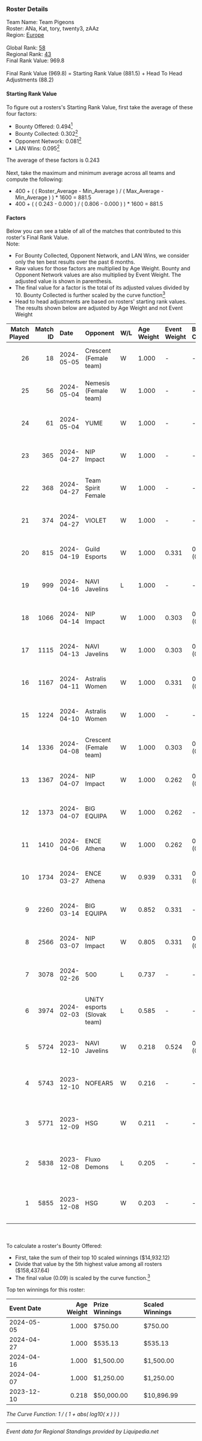 ### Roster Details<br />
Team Name: Team Pigeons<br />
Roster: ANa, Kat, tory, twenty3, zAAz<br />
Region: [Europe]( ../standings_europe.md)<br />
<br />
Global Rank: [58](../standings_global.md)<br />
Regional Rank: [43]( ../standings_europe.md)<br />
Final Rank Value:  969.8<br />
<br />
Final Rank Value (969.8) = Starting Rank Value (881.5) + Head To Head Adjustments (88.2)<br />

#### Starting Rank Value<br />
To figure out a rosters's Starting Rank Value, first take the average of these four factors:<br />
- Bounty Offered: 0.494[<sup>1</sup>](#table2)
- Bounty Collected: 0.302[<sup>2</sup>](#table1)
- Opponent Network: 0.081[<sup>2</sup>](#table1)
- LAN Wins: 0.095[<sup>2</sup>](#table1)

The average of these factors is 0.243<br />
<br />
Next, take the maximum and minimum average across all teams and compute the following:<br />
- 400 + ( ( Roster_Average - Min_Average ) / ( Max_Average - Min_Average ) ) * 1600 = 881.5
- 400 + ( ( 0.243 - 0.000 ) / ( 0.806 - 0.000 ) ) * 1600 = 881.5


#### Factors<br />
Below you can see a table of all of the matches that contributed to this roster's Final Rank Value.<br />
Note:<br />

- For Bounty Collected, Opponent Network, and LAN Wins, we consider only the ten best results over the past 6 months.
- Raw values for those factors are multiplied by Age Weight. Bounty and Opponent Network values are also multiplied by Event Weight. The adjusted value is shown in parenthesis.
- The final value for a factor is the total of its adjusted values divided by 10. Bounty Collected is further scaled by the curve function[<sup>3</sup>](#curveFunction)
- Head to head adjustments are based on rosters' starting rank values. The results shown below are adjusted by Age Weight and not Event Weight
<span id="table1"></span><br />


| Match Played | Match ID | Date       | Opponent                    | W/L | Age Weight | Event Weight | Bounty Collected | Opponent Network | LAN Wins      | H2H Adj. | Roster                                 |
| -: | -: | :- | :- | :- | :- | :- | :- | :- | :- | -: | :- |
|           26 |       18 | 2024-05-05 | Crescent (Female team)      | W   | 1.000      | -            | -                | -                | false (0.000) |     5.14 | ANa, Kat, tory, twenty3, zAAz          |
|           25 |       56 | 2024-05-04 | Nemesis (Female team)       | W   | 1.000      | -            | -                | -                | false (0.000) |     2.29 | ANa, Kat, tory, twenty3, zAAz          |
|           24 |       61 | 2024-05-04 | YUME                        | W   | 1.000      | -            | -                | -                | false (0.000) |     1.29 | ANa, Kat, tory, twenty3, zAAz          |
|           23 |      365 | 2024-04-27 | NIP Impact                  | W   | 1.000      | -            | -                | -                | false (0.000) |     7.88 | ANa, Kat, tory, twenty3, zAAz          |
|           22 |      368 | 2024-04-27 | Team Spirit Female          | W   | 1.000      | -            | -                | -                | false (0.000) |     5.19 | ANa, Kat, tory, twenty3, zAAz          |
|           21 |      374 | 2024-04-27 | VIOLET                      | W   | 1.000      | -            | -                | -                | false (0.000) |     4.63 | ANa, Kat, tory, twenty3, zAAz          |
|           20 |      815 | 2024-04-19 | Guild Esports               | W   | 1.000      | 0.331        | 0.010 (0.003)    | 0.194 (0.064)    | -             |     7.96 | ANa, Kat, tory, twenty3, zAAz          |
|           19 |      999 | 2024-04-16 | NAVI Javelins               | L   | 1.000      | -            | -                | -                | -             |   -18.93 | ANa, Kat, tory, twenty3, zAAz          |
|           18 |     1066 | 2024-04-14 | NIP Impact                  | W   | 1.000      | 0.303        | 0.011 (0.003)    | 0.344 (0.104)    | -             |     8.50 | ANa, Kat, tory, twenty3, zAAz          |
|           17 |     1115 | 2024-04-13 | NAVI Javelins               | W   | 1.000      | 0.303        | 0.062 (0.019)    | 0.328 (0.099)    | -             |    11.87 | ANa, Kat, tory, twenty3, zAAz          |
|           16 |     1167 | 2024-04-11 | Astralis Women              | W   | 1.000      | 0.331        | 0.007 (0.002)    | -                | -             |     4.54 | ANa, Kat, tory, twenty3, zAAz          |
|           15 |     1224 | 2024-04-10 | Astralis Women              | W   | 1.000      | -            | -                | -                | -             |     4.74 | ANa, Kat, tory, twenty3, zAAz          |
|           14 |     1336 | 2024-04-08 | Crescent (Female team)      | W   | 1.000      | 0.303        | 0.008 (0.002)    | 0.187 (0.057)    | -             |     7.07 | ANa, Kat, tory, twenty3, zAAz          |
|           13 |     1367 | 2024-04-07 | NIP Impact                  | W   | 1.000      | 0.262        | 0.011 (0.003)    | 0.344 (0.090)    | -             |     9.41 | ANa, Kat, tory, twenty3, zAAz          |
|           12 |     1373 | 2024-04-07 | BIG EQUIPA                  | W   | 1.000      | 0.262        | -                | 0.300 (0.078)    | -             |     9.39 | ANa, Kat, tory, twenty3, zAAz          |
|           11 |     1410 | 2024-04-06 | ENCE Athena                 | W   | 1.000      | 0.262        | 0.009 (0.002)    | 0.244 (0.064)    | -             |     7.77 | ANa, Kat, tory, twenty3, zAAz          |
|           10 |     1734 | 2024-03-27 | ENCE Athena                 | W   | 0.939      | 0.331        | 0.009 (0.003)    | 0.244 (0.076)    | -             |     7.85 | ANa, Kat, tory, twenty3, zAAz          |
|            9 |     2260 | 2024-03-14 | BIG EQUIPA                  | W   | 0.852      | 0.331        | -                | 0.300 (0.084)    | -             |     8.75 | ANa, Kat, tory, twenty3, zAAz          |
|            8 |     2566 | 2024-03-07 | NIP Impact                  | W   | 0.805      | 0.331        | 0.011 (0.003)    | 0.344 (0.092)    | -             |     7.22 | ANa, Kat, tory, twenty3, zAAz          |
|            7 |     3078 | 2024-02-26 | 500                         | L   | 0.737      | -            | -                | -                | -             |   -12.37 | ANa, Kat, tory, twenty3, zAAz          |
|            6 |     3974 | 2024-02-03 | UNiTY esports (Slovak team) | L   | 0.585      | -            | -                | -                | -             |    -7.65 | Levi, luko, M1key, NIO, Pechyn         |
|            5 |     5724 | 2023-12-10 | NAVI Javelins               | W   | 0.218      | 0.524        | 0.062 (0.007)    | -                | true (0.218)  |     3.10 | ANa, Kat, tory, twenty3, vilga         |
|            4 |     5743 | 2023-12-10 | NOFEAR5                     | W   | 0.216      | -            | -                | -                | true (0.216)  |     2.13 | Elizabeth, f6tal, Ksu, t4tty, victoria |
|            3 |     5771 | 2023-12-09 | HSG                         | W   | 0.211      | -            | -                | -                | true (0.211)  |     1.65 | Argent, GFi, Hazel, olga, XiaoWu       |
|            2 |     5838 | 2023-12-08 | Fluxo Demons                | L   | 0.205      | -            | -                | -                | -             |    -2.73 | goddess, julih, nani, poppins, yungher |
|            1 |     5855 | 2023-12-08 | HSG                         | W   | 0.203      | -            | -                | -                | true (0.203)  |     1.56 | Argent, GFi, Hazel, olga, XiaoWu       |

<br />
<span id="table2"></span><br />
To calculate a roster's Bounty Offered:<br />

- First, take the sum of their top 10 scaled winnings ($14,932.12)
- Divide that value by the 5th highest value among all rosters ($158,437.64)
- The final value (0.09) is scaled by the curve function.[<sup>3</sup>](#curveFunction)

Top ten winnings for this roster:<br />

| Event Date | Age Weight | Prize Winnings | Scaled Winnings |
| :- | -: | :- | :- |
| 2024-05-05 |      1.000 | $750.00        | $750.00         |
| 2024-04-27 |      1.000 | $535.13        | $535.13         |
| 2024-04-16 |      1.000 | $1,500.00      | $1,500.00       |
| 2024-04-07 |      1.000 | $1,250.00      | $1,250.00       |
| 2023-12-10 |      0.218 | $50,000.00     | $10,896.99      |


<span id="curveFunction"></span>_The Curve Function: 1 / ( 1 + abs( log10( x ) ) )_<br />

---
_Event data for Regional Standings provided by Liquipedia.net_<br />
